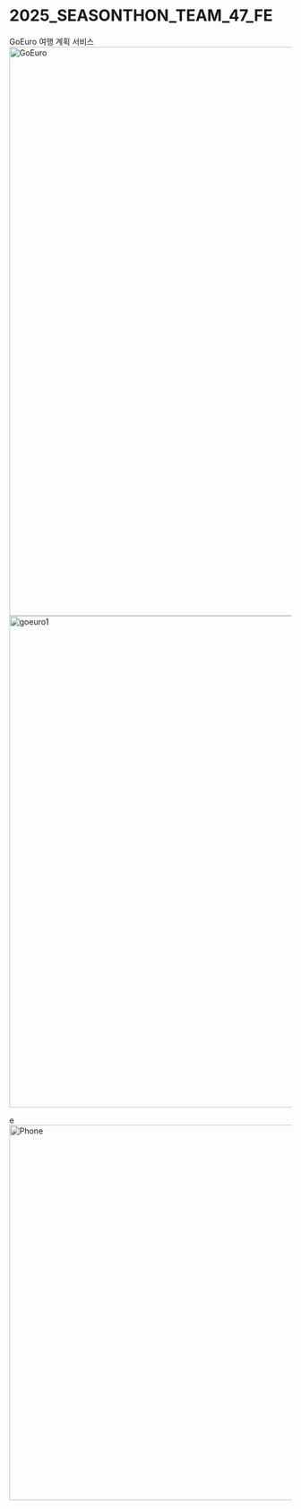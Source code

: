 # 2025_SEASONTHON_TEAM_47_FE
GoEuro 여행 계획 서비스
<img width="1919" height="1016" alt="GoEuro" src="https://github.com/user-attachments/assets/cfd4e589-8592-4ba1-9db3-49694f915932" />
<img width="1463" height="878" alt="goeuro1" src="https://github.com/user-attachments/assets/8426534f-7372-4791-97b6-3350b768d070" />

e<img width="1198" height="670" alt="Phone" src="https://github.com/user-attachments/assets/746f58d5-7bdb-400c-999a-3b10e75881ba" />
